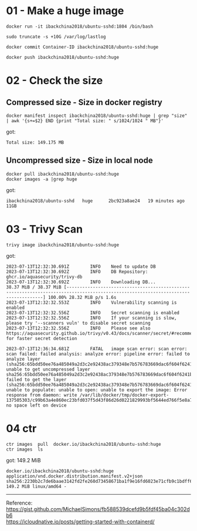 # 01 - Make a huge image
```
docker run -it ibackchina2018/ubuntu-sshd:1804 /bin/bash

sudo truncate -s +10G /var/log/lastlog

docker commit Container-ID ibackchina2018/ubuntu-sshd:huge

docker push ibackchina2018/ubuntu-sshd:huge
```

# 02 - Check the size
##  Compressed size - Size in docker registry
```
docker manifest inspect ibackchina2018/ubuntu-sshd:huge | grep "size" | awk '{s+=$2} END {print "Total size: " s/1024/1024 " MB"}'
```
got:     

```
Total size: 149.175 MB
```

## Uncompressed size  - Size in local node
```
docker pull ibackchina2018/ubuntu-sshd:huge
docker images -a |grep huge
```
got:     
```
ibackchina2018/ubuntu-sshd   huge      2bc923a8ae24   19 minutes ago   11GB
```

# 03 - Trivy Scan
```
trivy image ibackchina2018/ubuntu-sshd:huge
```

got:    

```
2023-07-13T12:32:30.691Z        INFO    Need to update DB
2023-07-13T12:32:30.692Z        INFO    DB Repository: ghcr.io/aquasecurity/trivy-db
2023-07-13T12:32:30.692Z        INFO    Downloading DB...
38.37 MiB / 38.37 MiB [-----------------------------------------------------------------------------------------------------------------------------------] 100.00% 28.32 MiB p/s 1.6s
2023-07-13T12:32:32.553Z        INFO    Vulnerability scanning is enabled
2023-07-13T12:32:32.556Z        INFO    Secret scanning is enabled
2023-07-13T12:32:32.556Z        INFO    If your scanning is slow, please try '--scanners vuln' to disable secret scanning
2023-07-13T12:32:32.556Z        INFO    Please see also https://aquasecurity.github.io/trivy/v0.43/docs/scanner/secret/#recommendation for faster secret detection

2023-07-13T12:36:34.681Z        FATAL   image scan error: scan error: scan failed: failed analysis: analyze error: pipeline error: failed to analyze layer (sha256:65bdd50ee76a485049a2d3c2e92438ac379348e7b576783669dac6f604f6241b): unable to get uncompressed layer sha256:65bdd50ee76a485049a2d3c2e92438ac379348e7b576783669dac6f604f6241b: failed to get the layer (sha256:65bdd50ee76a485049a2d3c2e92438ac379348e7b576783669dac6f604f6241b): unable to populate: unable to open: unable to export the image: Error response from daemon: write /var/lib/docker/tmp/docker-export-137505303/c99b63a4e860ec23bfd037f5d43f86d26d0221829993bf5644ed766f5e8a7c1c/layer.tar: no space left on device
```


# 04 ctr
```
ctr images  pull  docker.io/ibackchina2018/ubuntu-sshd:huge
ctr images  ls
```
got:  149.2 MiB         

```
docker.io/ibackchina2018/ubuntu-sshd:huge application/vnd.docker.distribution.manifest.v2+json sha256:2230b2c7de6baae3142fd2fe260d73458671ba1f9e16fd6023e71cfb9c1bdff6 149.2 MiB linux/amd64 -

```







---
Reference:       
https://gist.github.com/MichaelSimons/fb588539dcefd9b5fdf45ba04c302db6        
https://icloudnative.io/posts/getting-started-with-containerd/               



